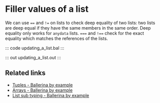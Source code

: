 # Filler values of a list

We can use `==` and `!=` on lists to check deep equality of two lists: two lists are deep equal if they have the same members in the same order. Deep equality only works for `anydata` lists. `===` and `!==` check for the exact equality which matches the references of the lists.

::: code updating_a_list.bal :::

::: out updating_a_list.out :::

## Related links
- [Tuples - Ballerina by example](https://ballerina.io/learn/by-example/tuples)
- [Arrays - Ballerina by example](https://ballerina.io/learn/by-example/arrays)
- [List sub typing - Ballerina by example](https://ballerina.io/learn/by-example/list-subtyping)

[comment]: # (Add equality expression link)

